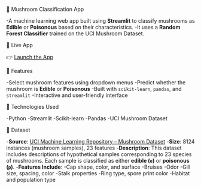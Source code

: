 🍄 Mushroom Classification App

-A machine learning web app built using **Streamlit** to classify mushrooms as **Edible** or **Poisonous** based on their characteristics.
-It uses a **Random Forest Classifier** trained on the UCI Mushroom Dataset.

🔗 Live App

👉 [Launch the App](https://mushroomclassification-acaway8se7d4x8qrn2f3pb.streamlit.app/)

📌 Features

-Select mushroom features using dropdown menus
-Predict whether the mushroom is **Edible** or **Poisonous**
-Built with `scikit-learn`, `pandas`, and `streamlit`
-Interactive and user-friendly interface

🧠 Technologies Used

-Python
-Streamlit
-Scikit-learn
-Pandas
-UCI Mushroom Dataset

📁 Dataset

-**Source**: [UCI Machine Learning Repository – Mushroom Dataset](https://archive.ics.uci.edu/ml/datasets/mushroom)
-**Size**: 8124 instances (mushroom samples), 23 features
-**Description**:
  This dataset includes descriptions of hypothetical samples corresponding to 23 species of mushrooms. Each sample is classified as either **edible (`e`)** or **poisonous (`p`)**.
-**Features Include**:
  -Cap shape, color, and surface
  -Bruises
  -Odor
  -Gill size, spacing, color
  -Stalk properties
  -Ring type, spore print color
  -Habitat and population type
